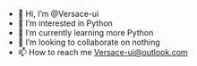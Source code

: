 - 👋 Hi, I’m @Versace-ui
- 👀 I’m interested in Python
- 🌱 I’m currently learning more Python
- 💞️ I’m looking to collaborate on nothing
- 📫 How to reach me Versace-ui@outlook.com

